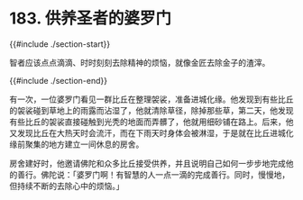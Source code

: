 # 183. 供养圣者的婆罗门
{{#include ./section-start}}

智者应该点点滴滴、时时刻刻去除精神的烦恼，就像金匠去除金子的渣滓。

{{#include ./section-end}}

有一次，一位婆罗门看见一群比丘在整理袈裟，准备进城化缘。他发现到有些比丘的袈裟碰到草地上的雨露而沾湿了，他就清除草径，除掉那些草，第二天，他发现有些比丘的袈裟直接碰触到光秃的地面而弄髒了，他就用细砂铺在路上。后来，他又发现比丘在大热天时会流汗，而在下雨天时身体会被淋湿，于是就在比丘进城化缘前聚集的地方建立一间休息的房舍。

房舍建好时，他邀请佛陀和众多比丘接受供养，并且说明自己如何一步步地完成他的善行。佛陀说：「婆罗门啊！有智慧的人一点一滴的完成善行。同时，慢慢地，但持续不断的去除心中的烦恼。」

